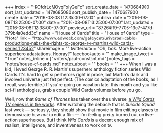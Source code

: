 +++
index = "-KOfdrLcMOvqFxIyGeFc"
sort_create_date = 1470684900
sort_last_updated = 1470685080
sort_publish_date = 1470687900
create_date = "2016-08-08T12:35:00-07:00"
publish_date = "2016-08-08T13:25:00-07:00"
date = "2016-08-08T13:25:00-07:00"
last_updated = "2016-08-08T12:38:00-07:00"
preview_url = "87264ff9-7703-13c7-477d-379b4a0edd3c"
name = "House of Cards"
title = "House of Cards"
type = "Note"
link = "http://www.adweek.com/galleycat/universal-cable-productions-nabs-the-rights-to-george-r-r-martins-wild-cards-series/123452"
shareimage = ""
twitterauto = "Oh, look. More live-action superhero adaptations. Hooray?"
facebookauto = ""
make_image_tweet = "True"
notes_byline = ["writers/paul-constant.md"]
notes_tags = "notes/house-of-cards.md"
notes_about = ""
books = ""
+++
When I was a kid, I loved George R. R. Martin's superhero anthology fiction series Wild Cards.  It's hard to get superheroes right in prose, but Martin's dark and involved universe just felt perfect. (The comics adaptation of the books, as I recall, was terrible.) If you're going on vacation later this month and you like sci-fi anthologies, grab a couple Wild Cards volumes before you go.

Well, now that *Game of Thrones* has taken over the universe, [a *Wild Cards* TV series is in the works](http://www.adweek.com/galleycat/universal-cable-productions-nabs-the-rights-to-george-r-r-martins-wild-cards-series/123452). After watching the debacle that is *Suicide Squad* last week — seriously, they should show that movie in film editing classes to demonstrate how *not* to edit a film — I'm feeling pretty burned out on live-action superheroes. But I think *Wild Cards* is a decent enough mix of realism, intelligence, and inventiveness to work on tv.